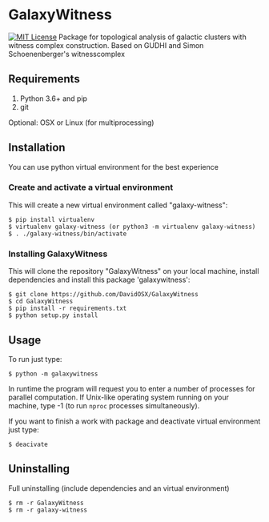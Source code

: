 # GalaxyWitness
[![MIT License](https://img.shields.io/badge/license-MIT-blue.svg?style=flat)](http://choosealicense.com/licenses/mit/)
Package for topological analysis of galactic clusters with witness complex construction. Based on GUDHI and Simon Schoenenberger's witnesscomplex

## Requirements
1. Python 3.6+ and pip
2. git

Optional: OSX or Linux (for multiprocessing)

## Installation
You can use python virtual environment for the best experience
### Create and activate a virtual environment
This will create a new virtual environment called "galaxy-witness":

    $ pip install virtualenv
    $ virtualenv galaxy-witness (or python3 -m virtualenv galaxy-witness)
    $ . ./galaxy-witness/bin/activate
        
### Installing GalaxyWitness
This will clone the repository "GalaxyWitness" on your local machine, install dependencies and install this package 'galaxywitness':
 
    $ git clone https://github.com/DavidOSX/GalaxyWitness
    $ cd GalaxyWitness
    $ pip install -r requirements.txt
    $ python setup.py install
 
## Usage
To run just type:
    
    $ python -m galaxywitness

In runtime the program will request you to enter a number of processes for parallel computation. If Unix-like operating system running on your machine, type -1 (to run <code>nproc</code> processes simultaneously). 

If you want to finish a work with package and deactivate virtual environment just type:

    $ deacivate
## Uninstalling
Full uninstalling (include dependencies and an virtual environment)
 
    $ rm -r GalaxyWitness
    $ rm -r galaxy-witness
